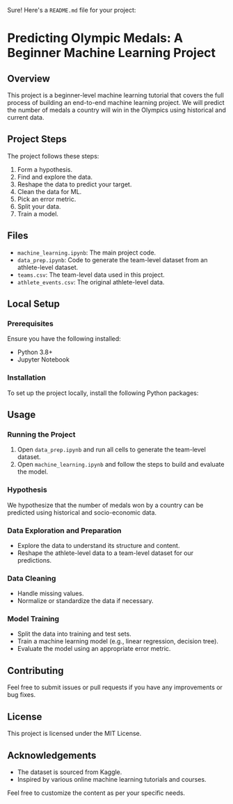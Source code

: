Sure! Here's a `README.md` file for your project:
# Predicting Olympic Medals: A Beginner Machine Learning Project

## Overview
This project is a beginner-level machine learning tutorial that covers the full process of building an end-to-end machine learning project. We will predict the number of medals a country will win in the Olympics using historical and current data.

## Project Steps
The project follows these steps:

1. Form a hypothesis.
2. Find and explore the data.
3. Reshape the data to predict your target.
4. Clean the data for ML.
5. Pick an error metric.
6. Split your data.
7. Train a model.

## Files
- `machine_learning.ipynb`: The main project code.
- `data_prep.ipynb`: Code to generate the team-level dataset from an athlete-level dataset.
- `teams.csv`: The team-level data used in this project.
- `athlete_events.csv`: The original athlete-level data.

## Local Setup

### Prerequisites
Ensure you have the following installed:
- Python 3.8+
- Jupyter Notebook

### Installation
To set up the project locally, install the following Python packages:







## Usage

### Running the Project
1. Open `data_prep.ipynb` and run all cells to generate the team-level dataset.
2. Open `machine_learning.ipynb` and follow the steps to build and evaluate the model.

### Hypothesis
We hypothesize that the number of medals won by a country can be predicted using historical and socio-economic data.

### Data Exploration and Preparation
- Explore the data to understand its structure and content.
- Reshape the athlete-level data to a team-level dataset for our predictions.

### Data Cleaning
- Handle missing values.
- Normalize or standardize the data if necessary.

### Model Training
- Split the data into training and test sets.
- Train a machine learning model (e.g., linear regression, decision tree).
- Evaluate the model using an appropriate error metric.

## Contributing
Feel free to submit issues or pull requests if you have any improvements or bug fixes.

## License
This project is licensed under the MIT License.

## Acknowledgements
- The dataset is sourced from Kaggle.
- Inspired by various online machine learning tutorials and courses.



Feel free to customize the content as per your specific needs.

